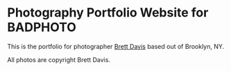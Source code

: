 # Photography Portfolio Website for BADPHOTO

This is the portfolio for photographer [Brett Davis](http://brettdavisphotography.tumblr.com/) based out of Brooklyn, NY.

All photos are copyright Brett Davis.